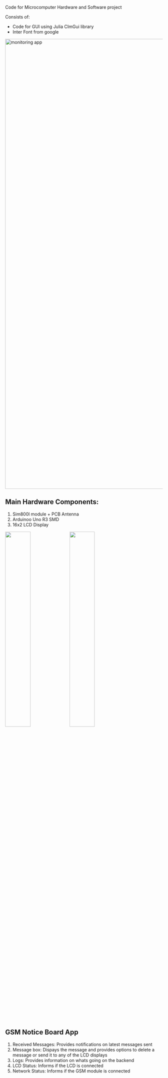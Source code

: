 Code for Microcomputer Hardware and Software project

Consists of:
- Code for GUI using Julia CImGui library
- Inter Font from google

<img width="1440" alt="monitoring app" src="https://github.com/davidAdeshinaArungbemi/GSM-Notice-Board-Monitoring-App/assets/105245707/5638c13c-dd6c-4763-85f3-7d36917757b3">


## Main Hardware Components:
1. Sim800l module + PCB Antenna
3. Arduinoo Uno R3 SMD
4. 16x2 LCD Display


<p float="left">
  <img src="https://github.com/davidAdeshinaArungbemi/GSM-Notice-Board-Monitoring-App/assets/105245707/c83a23ba-52e1-40b6-bc4b-3a6f63756c36" width=40%>
  <img src="https://github.com/davidAdeshinaArungbemi/GSM-Notice-Board-Monitoring-App/assets/105245707/ac8fd682-3836-4767-a1e4-55186e5fbdf5" width=40%>
</p>

## GSM Notice Board App
1. Received Messages: Provides notifications on latest messages sent
2. Message box: Dispays the message and provides options to delete a message or send it to any of the LCD displays
3. Logs: Provides information on whats going on the backend
4. LCD Status: Informs if the LCD is connected
5. Network Status: Informs if the GSM module is connected
